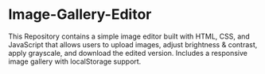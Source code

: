 # Image-Gallery-Editor
This Repository contains a simple image editor built with HTML, CSS, and JavaScript that allows users to upload images, adjust brightness &amp; contrast, apply grayscale, and download the edited version. Includes a responsive image gallery with localStorage support.
